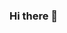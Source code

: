 ### Hi there 👋

<!--
**zues1234/zues1234** is a ✨ _special_ ✨ repository because its `README.md` (this file) appears on your GitHub profile.
Welcome to my Codehub

I'm Abhishek Singh, a Information science & engineering Graduate. 
2020 has been an awful year, But if it was not for this year I wouldn't have seen much changes in my life,

2020 made me a Data Scientist I'm today. I've come to a point where DS means Data Science for me and not Data Structure.
I've an indepth knowledge of Data Science(stats, ML, DL). I know all the in's & out's of most of the algorithms.
Ive spend this whole year reading different Books and enrolled in many courses.

My Experience comes from completing variety of Projects. Now let that be any Domain, I've done projects in Machine Learning,
Natural Language Processing, Computer Vision.

Currently, I am looking for a full-time role in Data Science, Machine Learning or related field.

### Skills 

**Language:** Python, SQL, Java.

**framework:** Tensorflow, Flask .

**Libraries:** PyTorch, Scikit-Learn, pandas, Numpy, Scipy, Matplotlib & seaborn, Albumentation etc .

**Data Analysis:** Exploratory Data Analysis, Natural Language Processing, Image Processing, Ensemble Methods, Strong Statistical Foundation,
                    Model Development & Evaluation Metrics, Data Wrangling, Data Visualization, Quantitative Methods. 

### Contact Me 📱

[<img target="_blank" src="https://img.icons8.com/cotton/64/000000/whatsapp--v4.png"/>](https://wa.me/918971975058)[<img target="_blank" src="https://img.icons8.com/doodle/64/000000/linkedin-circled.png"/>](https://www.linkedin.com/in/abhishek-singh-56073556/)
